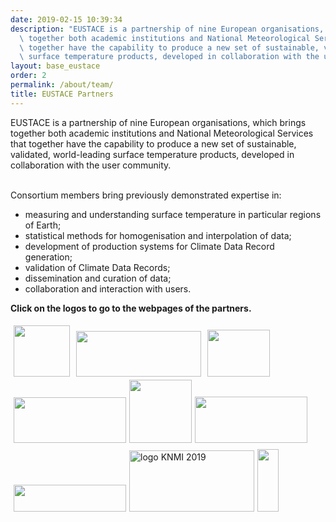 ```yaml
---
date: 2019-02-15 10:39:34
description: "EUSTACE is a partnership of nine European organisations, which brings\
  \ together both academic institutions and National Meteorological Services that\
  \ together have the capability to produce a new set of sustainable, validated, world-leading\
  \ surface temperature products, developed in collaboration with the user community.\_"
layout: base_eustace
order: 2
permalink: /about/team/
title: EUSTACE Partners
---
```


<p>EUSTACE is a partnership of nine European organisations, which brings together both academic institutions and National Meteorological Services that together have the capability to produce a new set of sustainable, validated, world-leading surface temperature products, developed in collaboration with the user community. </p>
<p><br>Consortium members bring previously demonstrated expertise in:</p>
<ul>
<li><span>measuring and understanding surface temperature in particular regions of Earth; </span></li>
<li><span>statistical methods for homogenisation and interpolation of data; </span></li>
<li><span>development of production systems for Climate Data Record generation; </span></li>
<li><span>validation of Climate Data Records; </span></li>
<li><span>dissemination and curation of data; </span></li>
<li><span>collaboration and interaction with users.</span></li>
</ul>
<p></p>
<p><strong>Click on the logos to go to the webpages of the partners.</strong></p>
<p><a href="{{ site.baseurl }}/about/team/met-office" title="Partner - Met Office"><img height="82" src="{{ site.baseurl }}/assets/media/uploads/partner_logos/met_office.jpg" style="margin: 5px;" width="90"></a><a href="{{ site.baseurl }}/about/team/university-of-reading/" title="Partner - University of Reading"><img height="73" src="{{ site.baseurl }}/assets/media/uploads/partner_logos/reading_logo.png" style="margin: 5px;" width="200"></a><a href="{{ site.baseurl }}/about/team/university-of-bern/" title="Partner - University of Bern"><img height="75" src="{{ site.baseurl }}/assets/media/uploads/partner_logos/uni_of_bern.png" style="margin: 5px;" width="100"></a><a href="{{ site.baseurl }}/about/team/stfc/" title="Partner - STFC"><img height="73" src="{{ site.baseurl }}/assets/media/uploads/partner_logos/stfc_logo.jpg" style="margin: 5px;" width="180"></a><img height="101" src="{{ site.baseurl }}/assets/media/uploads/Logos/university_of_edinburgh_ceremonial_roundel.svg.png" width="100"><a href="{{ site.baseurl }}/about/team/university-of-bath/" title="Partner - University of Bath"><img height="74" src="{{ site.baseurl }}/assets/media/uploads/partner_logos/uob_logo.png" style="margin: 5px;" width="180"></a><a href="{{ site.baseurl }}/about/team/university-of-leicester"><img height="43" src="{{ site.baseurl }}/assets/media/uploads/partner_logos/uol_logo.jpg" style="margin: 5px;" width="180"></a><a href="{{ site.baseurl }}/about/team/knmi/" title="Partner - University of Leicester"><img height="98" src="{{ site.baseurl }}/assets/media/uploads/logo_knmi_2019.jpg" title="logo KNMI 2019" width="200"></a><a href="{{ site.baseurl }}/about/team/dmi/" title="Partner - DMI"><img height="100" src="{{ site.baseurl }}/assets/media/uploads/partner_logos/dmi_logo.gif" style="margin: 5px;" width="34"></a></p>
